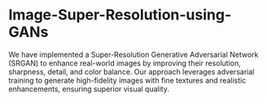 # Image-Super-Resolution-using-GANs
We have implemented a Super-Resolution Generative Adversarial Network (SRGAN) to enhance real-world images by improving their resolution, sharpness, detail, and color balance. Our approach leverages adversarial training to generate high-fidelity images with fine textures and realistic enhancements, ensuring superior visual quality.
